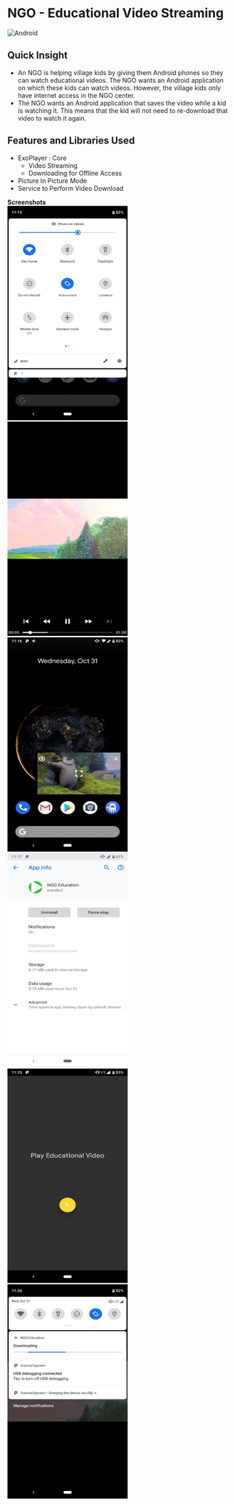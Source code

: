# NGO - Educational Video Streaming

![Android](https://img.shields.io/badge/NGO-Android-green.svg?longCache=true&style=flat-square) <br />

## Quick Insight
- An NGO is helping village kids by giving them Android phones so they can watch educational videos. The NGO wants an Android application on which these kids can watch videos. However, the village kids only have internet access in the NGO center.<br>
- The NGO wants an Android application that saves the video while a kid is watching it. This means that the kid will not need to re-download that video to watch it again.<br>

## Features and Libraries Used
- ExoPlayer : Core
    - Video Streaming
    - Downloading for Offline Access
- Picture In Picture Mode
- Service to Perform Video Download

**Screenshots**<br />
<img src="assets/a1.png" height=480 width =270 />
<img src="assets/a2.png" height=480 width =270 />
<img src="assets/a3.png" height=480 width =270 />
<img src="assets/a4.png" height=480 width =270 />
<img src="assets/a5.png" height=480 width =270 />
<img src="assets/a6.png" height=480 width =270 />
